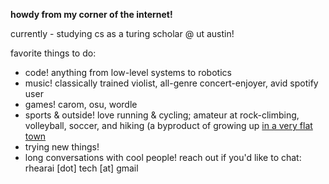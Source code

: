 **howdy from my corner of the internet!**

currently - studying cs as a turing scholar @ ut austin!

favorite things to do:
- code! anything from low-level systems to robotics
- music! classically trained violist, all-genre concert-enjoyer, avid spotify user
- games! carom, osu, wordle
- sports & outside! love running & cycling; amateur at rock-climbing, volleyball, soccer, and hiking (a byproduct of growing up [in a very flat town](https://arc.net/l/quote/hfbyimpl)
- trying new things! 
- long conversations with cool people! reach out if you'd like to chat: rhearai \[dot\] tech \[at\] gmail

